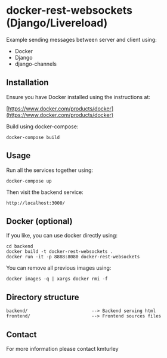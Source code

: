 # docker-rest-websockets (Django/Livereload)

Example sending messages between server and client using:
* Docker
* Django
* django-channels

## Installation

Ensure you have Docker installed using the instructions at:

[https://www.docker.com/products/docker](https://www.docker.com/products/docker)

Build using docker-compose:

    docker-compose build


## Usage

Run all the services together using:

    docker-compose up

Then visit the backend service:

    http://localhost:3000/


## Docker (optional)

If you like, you can use docker directly using:

    cd backend
    docker build -t docker-rest-websockets .
    docker run -it -p 8888:8080 docker-rest-websockets

You can remove all previous images using:

    docker images -q | xargs docker rmi -f


## Directory structure

    backend/                        --> Backend serving html
    frontend/                       --> Frontend sources files


## Contact

For more information please contact kmturley
